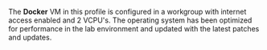 The **Docker** VM in this profile is configured in a workgroup with internet access enabled and 2 VCPU's. The operating system has been optimized for performance in the lab environment and updated with the latest patches and updates.
